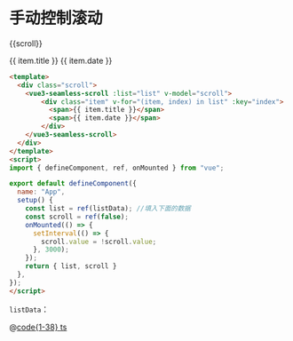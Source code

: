 # 手动控制滚动

{{scroll}}

<div class="vue3-seamless-scroll-scroll">
  <ClientOnly>
    <vue3-seamless-scroll :list="list" v-model="scroll">
        <div class="item" v-for="(item, index) in list" :key="index">
          <span>{{ item.title }}</span>
          <span>{{ item.date }}</span>
        </div>
    </vue3-seamless-scroll>
  </ClientOnly>
</div>

<script>
import { defineComponent, ref, onMounted } from "vue";
import listData from "@js/vue3-scroll";

export default defineComponent({
  name: "App",
  setup() {
    const list = ref(listData); //填入下面的数据
    const scroll = ref(false);
    onMounted(() => {
      setInterval(() => {
        scroll.value = !scroll.value;
      }, 3000);
    });
    return { list, scroll }
  },
});
</script>

```html
<template>
  <div class="scroll">
    <vue3-seamless-scroll :list="list" v-model="scroll">
        <div class="item" v-for="(item, index) in list" :key="index">
          <span>{{ item.title }}</span>
          <span>{{ item.date }}</span>
        </div>
    </vue3-seamless-scroll>
  </div>
</template>
<script>
import { defineComponent, ref, onMounted } from "vue";

export default defineComponent({
  name: "App",
  setup() {
    const list = ref(listData); //填入下面的数据
    const scroll = ref(false);
    onMounted(() => {
      setInterval(() => {
        scroll.value = !scroll.value;
      }, 3000);
    });
    return { list, scroll }
  },
});
</script>
```

`listData`：

@[code{1-38} ts](@js/vue3-scroll.ts)
